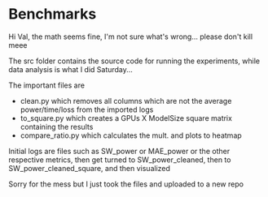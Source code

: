 # Benchmarks

Hi Val, the math seems fine, I'm not sure what's wrong... please don't kill meee

The src folder contains the source code for running the experiments, while data analysis is what I did Saturday...

The important files are 
- clean.py which removes all columns which are not the average power/time/loss from the imported logs
- to_square.py which creates a GPUs X ModelSize square matrix containing the results
- compare_ratio.py which calculates the mult. and plots to heatmap

Initial logs are files such as SW_power or MAE_power or the other respective metrics, then get turned to SW_power_cleaned, then to SW_power_cleaned_square, and then visualized

Sorry for the mess but I just took the files and uploaded to a new repo

